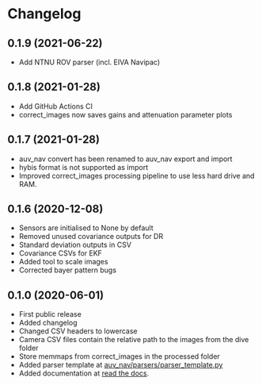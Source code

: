 # Changelog

## 0.1.9 (2021-06-22)
 - Add NTNU ROV parser (incl. EIVA Navipac)

## 0.1.8 (2021-01-28)
 - Add GitHub Actions CI
 - correct_images now saves gains and attenuation parameter plots

## 0.1.7 (2021-01-28)
 - auv_nav convert has been renamed to auv_nav export and import
 - hybis format is not supported as import
 - Improved correct_images processing pipeline to use less hard drive and RAM.
## 0.1.6 (2020-12-08)
 - Sensors are initialised to None by default
 - Removed unused covariance outputs for DR
 - Standard deviation outputs in CSV
 - Covariance CSVs for EKF
 - Added tool to scale images
 - Corrected bayer pattern bugs


## 0.1.0 (2020-06-01)
 - First public release
 - Added changelog
 - Changed CSV headers to lowercase
 - Camera CSV files contain the relative path to the images from the dive folder
 - Store memmaps from correct_images in the processed folder
 - Added parser template at [auv_nav/parsers/parser_template.py](auv_nav/parsers/parser_template.py)
 - Added documentation at [read the docs](oplab-pipeline.readthedocs.io).
